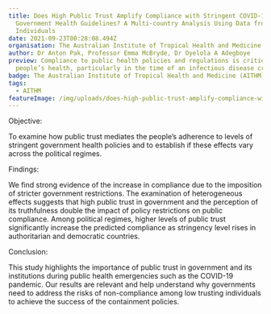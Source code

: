 ```yaml
---
title: Does High Public Trust Amplify Compliance with Stringent COVID-19
  Government Health Guidelines? A Multi-country Analysis Using Data from 102,627
  Individuals
date: 2021-09-23T00:28:08.494Z
organisation: The Australian Institute of Tropical Health and Medicine (AITHM)
author: Dr Anton Pak, Professor Emma McBryde, Dr Oyelola A Adegboye
preview: Compliance to public health policies and regulations is critical to
  people’s health, particularly in the time of an infectious disease crisis
badge: The Australian Institute of Tropical Health and Medicine (AITHM)
tags:
  - AITHM
featureImage: /img/uploads/does-high-public-trust-amplify-compliance-with-stringent-covid-19-government-health-guidelines-a-multi-country-analysis-using-data-from-102-627-individuals.jpeg
---
```

Objective: 

To examine how public trust mediates the people’s adherence to levels of stringent government health policies and to establish if these effects vary across the political regimes.

Findings:

We find strong evidence of the increase in compliance due to the imposition of stricter government restrictions. The examination of heterogeneous effects suggests that high public trust in government and the perception of its truthfulness double the impact of policy restrictions on public compliance. Among political regimes, higher levels of public trust significantly increase the predicted compliance as stringency level rises in authoritarian and democratic countries.


Conclusion: 


This study highlights the importance of public trust in government and its institutions during public health emergencies such as the COVID-19 pandemic. Our results are relevant and help understand why governments need to address the risks of non-compliance among low trusting individuals to achieve the success of the containment policies.